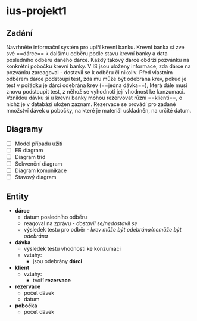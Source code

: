# ius-projekt1

## Zadání

Navrhněte informační systém pro upíří krevní banku. Krevní banka si zve své ==dárce== k dalšímu odběru podle stavu krevní banky a data posledního odběru daného dárce. Každý takový dárce obdrží pozvánku na konkrétní pobočku krevní banky. V IS jsou uloženy informace, zda dárce na pozvánku zareagoval - dostavil se k odběru či nikoliv. Před vlastním odběrem dárce podstoupí test, zda mu může být odebrána krev, pokud je test v pořádku je dárci odebrána krev (==jedna dávka==), která dále musí znovu podstoupit test, z něhož se vyhodnotí její vhodnost ke konzumaci. Vzniklou dávku si u krevní banky mohou rezervovat různí ==klienti==, o nichž je v databázi uložen záznam. Rezervace se provádí pro zadané množství dávek u pobočky, na které je materiál uskladněn, na určité datum.

## Diagramy

- [ ] Model případu užití
- [ ] ER diagram
- [ ] Diagram tříd
- [ ] Sekvenční diagram
- [ ] Diagram komunikace
- [ ] Stavový diagram

## Entity

- **dárce**
  - datum posledního odběru
  - reagoval na zprávu - *dostavil se/nedostavil se*
  - výsledek testu pro odběr - *krev může být odebrána/nemůže být odebrána*
- **dávka**
  - výsledek testu vhodnosti ke konzumaci
  - vztahy:
    - jsou odebrány **dárci**
- **klient**
  - vztahy:
    - tvoří **rezervace**
- **rezervace**
  - počet dávek
  - datum
- **pobočka**
  - počet dávek
